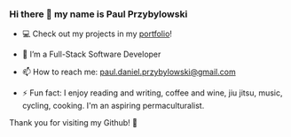 ### Hi there 🙏  my name is Paul Przybylowski


- 💻 Check out my projects in my [portfolio](https://paulprzybylowski.github.io/)!

- 🌱 I’m a Full-Stack Software Developer

- 📫 How to reach me:  paul.daniel.przybylowski@gmail.com

- ⚡ Fun fact: I enjoy reading and writing, coffee and wine, jiu jitsu, music, cycling, cooking. I'm an aspiring permaculturalist. 

Thank you for visiting my Github! 🙏


